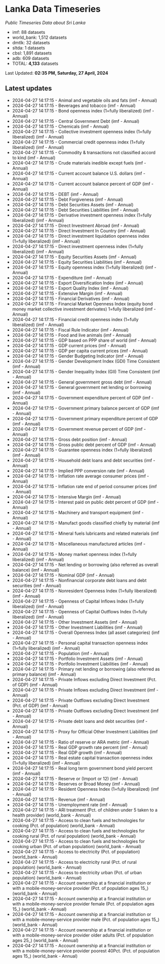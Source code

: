 # Lanka Data Timeseries
*Public Timeseries Data about Sri Lanka*

* imf: 88 datasets
* world_bank: 1,512 datasets
* dmtlk: 32 datasets
* sltda: 1 datasets
* cbsl: 1,891 datasets
* adb: 609 datasets
* TOTAL: **4,133** datasets

Last Updated: **02:35 PM, Saturday, 27 April, 2024**

## Latest updates

* 2024-04-27 14:17:15 - Animal and vegetable oils and fats (imf - Annual)
* 2024-04-27 14:17:15 - Beverages and tobacco (imf - Annual)
* 2024-04-27 14:17:15 - Bond openness index (1=fully liberalized) (imf - Annual)
* 2024-04-27 14:17:15 - Central Government Debt (imf - Annual)
* 2024-04-27 14:17:15 - Chemicals (imf - Annual)
* 2024-04-27 14:17:15 - Collective investment openness index (1=fully liberalized) (imf - Annual)
* 2024-04-27 14:17:15 - Commercial credit openness index (1=fully liberalized) (imf - Annual)
* 2024-04-27 14:17:15 - Commodity & transactions not classified accord to kind (imf - Annual)
* 2024-04-27 14:17:15 - Crude materials inedible except fuels (imf - Annual)
* 2024-04-27 14:17:15 - Current account balance U.S. dollars (imf - Annual)
* 2024-04-27 14:17:15 - Current account balance percent of GDP (imf - Annual)
* 2024-04-27 14:17:15 - DEBT (imf - Annual)
* 2024-04-27 14:17:15 - Debt Forgiveness (imf - Annual)
* 2024-04-27 14:17:15 - Debt Securities Assets (imf - Annual)
* 2024-04-27 14:17:15 - Debt Securities Liabilities (imf - Annual)
* 2024-04-27 14:17:15 - Derivative investment openness index (1=fully liberalized) (imf - Annual)
* 2024-04-27 14:17:15 - Direct Investment Abroad (imf - Annual)
* 2024-04-27 14:17:15 - Direct Investment In Country (imf - Annual)
* 2024-04-27 14:17:15 - Direct investment liquidation openness index (1=fully liberalized) (imf - Annual)
* 2024-04-27 14:17:15 - Direct investment openness index (1=fully liberalized) (imf - Annual)
* 2024-04-27 14:17:15 - Equity Securities Assets (imf - Annual)
* 2024-04-27 14:17:15 - Equity Securities Liabilities (imf - Annual)
* 2024-04-27 14:17:15 - Equity openness index (1=fully liberalized) (imf - Annual)
* 2024-04-27 14:17:15 - Expenditure (imf - Annual)
* 2024-04-27 14:17:15 - Export Diversification Index (imf - Annual)
* 2024-04-27 14:17:15 - Export Quality Index (imf - Annual)
* 2024-04-27 14:17:15 - Extensive Margin (imf - Annual)
* 2024-04-27 14:17:15 - Financial Derivatives (imf - Annual)
* 2024-04-27 14:17:15 - Financial Market Openness Index (equity bond money market collective investment derivates) 1=fully liberalized (imf - Annual)
* 2024-04-27 14:17:15 - Financial credit openness index (1=fully liberalized) (imf - Annual)
* 2024-04-27 14:17:15 - Fiscal Rule Indicator (imf - Annual)
* 2024-04-27 14:17:15 - Food and live animals (imf - Annual)
* 2024-04-27 14:17:15 - GDP based on PPP share of world (imf - Annual)
* 2024-04-27 14:17:15 - GDP current prices (imf - Annual)
* 2024-04-27 14:17:15 - GDP per capita current prices (imf - Annual)
* 2024-04-27 14:17:15 - Gender Budgeting Indicator (imf - Annual)
* 2024-04-27 14:17:15 - Gender Development Index (GDI) Time Consistent (imf - Annual)
* 2024-04-27 14:17:15 - Gender Inequality Index (GII) Time Consistent (imf - Annual)
* 2024-04-27 14:17:15 - General government gross debt (imf - Annual)
* 2024-04-27 14:17:15 - General government net lending or borrowing (imf - Annual)
* 2024-04-27 14:17:15 - Government expenditure percent of GDP (imf - Annual)
* 2024-04-27 14:17:15 - Government primary balance percent of GDP (imf - Annual)
* 2024-04-27 14:17:15 - Government primary expenditure percent of GDP (imf - Annual)
* 2024-04-27 14:17:15 - Government revenue percent of GDP (imf - Annual)
* 2024-04-27 14:17:15 - Gross debt position (imf - Annual)
* 2024-04-27 14:17:15 - Gross public debt percent of GDP (imf - Annual)
* 2024-04-27 14:17:15 - Guarantee openness index (1=fully liberalized) (imf - Annual)
* 2024-04-27 14:17:15 - Household debt loans and debt securities (imf - Annual)
* 2024-04-27 14:17:15 - Implied PPP conversion rate (imf - Annual)
* 2024-04-27 14:17:15 - Inflation rate average consumer prices (imf - Annual)
* 2024-04-27 14:17:15 - Inflation rate end of period consumer prices (imf - Annual)
* 2024-04-27 14:17:15 - Intensive Margin (imf - Annual)
* 2024-04-27 14:17:15 - Interest paid on public debt percent of GDP (imf - Annual)
* 2024-04-27 14:17:15 - Machinery and transport equipment (imf - Annual)
* 2024-04-27 14:17:15 - Manufact goods classified chiefly by material (imf - Annual)
* 2024-04-27 14:17:15 - Mineral fuels lubricants and related materials (imf - Annual)
* 2024-04-27 14:17:15 - Miscellaneous manufactured articles (imf - Annual)
* 2024-04-27 14:17:15 - Money market openness index (1=fully liberalized) (imf - Annual)
* 2024-04-27 14:17:15 - Net lending or borrowing (also referred as overall balance) (imf - Annual)
* 2024-04-27 14:17:15 - Nominal GDP (imf - Annual)
* 2024-04-27 14:17:15 - Nonfinancial corporate debt loans and debt securities (imf - Annual)
* 2024-04-27 14:17:15 - Nonresident Openness Index (1=fully liberalized) (imf - Annual)
* 2024-04-27 14:17:15 - Openness of Capital Inflows Index (1=fully liberalized) (imf - Annual)
* 2024-04-27 14:17:15 - Openness of Capital Outflows Index (1=fully liberalized) (imf - Annual)
* 2024-04-27 14:17:15 - Other Investment Assets (imf - Annual)
* 2024-04-27 14:17:15 - Other Investment Liabilities (imf - Annual)
* 2024-04-27 14:17:15 - Overall Openness Index (all asset categories) (imf - Annual)
* 2024-04-27 14:17:15 - Personal capital transaction openness index (1=fully liberalized) (imf - Annual)
* 2024-04-27 14:17:15 - Population (imf - Annual)
* 2024-04-27 14:17:15 - Portfolio Investment Assets (imf - Annual)
* 2024-04-27 14:17:15 - Portfolio Investment Liabilities (imf - Annual)
* 2024-04-27 14:17:15 - Primary net lending or borrowing (also referred as primary balance) (imf - Annual)
* 2024-04-27 14:17:15 - Private Inflows excluding Direct Investment (Pct. of GDP) (imf - Annual)
* 2024-04-27 14:17:15 - Private Inflows excluding Direct Investment (imf - Annual)
* 2024-04-27 14:17:15 - Private Outflows excluding Direct Investment (Pct. of GDP) (imf - Annual)
* 2024-04-27 14:17:15 - Private Outflows excluding Direct Investment (imf - Annual)
* 2024-04-27 14:17:15 - Private debt loans and debt securities (imf - Annual)
* 2024-04-27 14:17:15 - Proxy for Official Other Investment Liabilities (imf - Annual)
* 2024-04-27 14:17:15 - Ratio of reserve or ARA metric (imf - Annual)
* 2024-04-27 14:17:15 - Real GDP growth rate percent (imf - Annual)
* 2024-04-27 14:17:15 - Real GDP growth (imf - Annual)
* 2024-04-27 14:17:15 - Real estate capital transaction openness index (1=fully liberalized) (imf - Annual)
* 2024-04-27 14:17:15 - Real long term government bond yield percent (imf - Annual)
* 2024-04-27 14:17:15 - Reserve or (Import or 12) (imf - Annual)
* 2024-04-27 14:17:15 - Reserves or Broad Money (imf - Annual)
* 2024-04-27 14:17:15 - Resident Openness Index (1=fully liberalized) (imf - Annual)
* 2024-04-27 14:17:15 - Revenue (imf - Annual)
* 2024-04-27 14:17:15 - Unemployment rate (imf - Annual)
* 2024-04-27 14:17:15 - ARI treatment (Pct. of children under 5 taken to a health provider) (world_bank - Annual)
* 2024-04-27 14:17:15 - Access to clean fuels and technologies for cooking (Pct. of population) (world_bank - Annual)
* 2024-04-27 14:17:15 - Access to clean fuels and technologies for cooking rural (Pct. of rural population) (world_bank - Annual)
* 2024-04-27 14:17:15 - Access to clean fuels and technologies for cooking urban (Pct. of urban population) (world_bank - Annual)
* 2024-04-27 14:17:15 - Access to electricity (Pct. of population) (world_bank - Annual)
* 2024-04-27 14:17:15 - Access to electricity rural (Pct. of rural population) (world_bank - Annual)
* 2024-04-27 14:17:15 - Access to electricity urban (Pct. of urban population) (world_bank - Annual)
* 2024-04-27 14:17:15 - Account ownership at a financial institution or with a mobile-money-service provider (Pct. of population ages 15_) (world_bank - Annual)
* 2024-04-27 14:17:15 - Account ownership at a financial institution or with a mobile-money-service provider female (Pct. of population ages 15_) (world_bank - Annual)
* 2024-04-27 14:17:15 - Account ownership at a financial institution or with a mobile-money-service provider male (Pct. of population ages 15_) (world_bank - Annual)
* 2024-04-27 14:17:15 - Account ownership at a financial institution or with a mobile-money-service provider older adults (Pct. of population ages 25_) (world_bank - Annual)
* 2024-04-27 14:17:15 - Account ownership at a financial institution or with a mobile-money-service provider poorest 40Pct. (Pct. of population ages 15_) (world_bank - Annual)